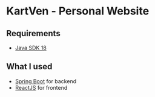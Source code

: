 # KartVen - Personal Website

## Requirements
- [Java SDK 18](https://www.oracle.com/java/technologies/downloads/)

## What I used
- [Spring Boot](https://spring.io/projects/spring-boot) for backend
- [ReactJS](https://reactjs.org/) for frontend